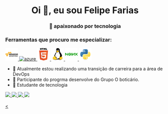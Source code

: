 <h1 align="center">Oi 👋, eu sou Felipe Farias</h1>
<h3 align="center">👯 apaixonado por tecnologia</h3>



<h3 align="left"></h3>
<p align="left">
</p>




<h3 align="left">Ferramentas que procuro me especializar:</h3>
<p align="left"> <a href="https://aws.amazon.com" target="_blank" rel="noreferrer"> <img src="https://raw.githubusercontent.com/devicons/devicon/master/icons/amazonwebservices/amazonwebservices-original-wordmark.svg" alt="aws" width="40" height="40"/> </a> <a href="https://azure.microsoft.com/en-in/" target="_blank" rel="noreferrer"> <img src="https://www.vectorlogo.zone/logos/microsoft_azure/microsoft_azure-icon.svg" alt="azure" width="40" height="40"/> </a> <a href="https://www.w3.org/html/" target="_blank" rel="noreferrer"> <img src="https://raw.githubusercontent.com/devicons/devicon/master/icons/html5/html5-original-wordmark.svg" alt="html5" width="40" height="40"/> </a> <a href="https://www.linux.org/" target="_blank" rel="noreferrer"> <img src="https://raw.githubusercontent.com/devicons/devicon/master/icons/linux/linux-original.svg" alt="linux" width="40" height="40"/> </a> <a href="https://www.nginx.com" target="_blank" rel="noreferrer"> <img src="https://raw.githubusercontent.com/devicons/devicon/master/icons/nginx/nginx-original.svg" alt="nginx" width="40" height="40"/> </a> <a href="https://www.python.org" target="_blank" rel="noreferrer"> <img src="https://raw.githubusercontent.com/devicons/devicon/master/icons/python/python-original.svg" alt="python" width="40" height="40"/> </a>
  

 - 🔭 Atualmente estou realizando uma transição de carreira para a área de DevOps
 - 🔭 Participante do progrma desenvolve do Grupo O boticário.
 - 🌱 Estudante de tecnologia 
 

 <div>
  <a href="https://github.com/">
  <img height="180em" src="https://github-readme-stats.vercel.app/api?username=FelipeFarias&show_icons=true&theme=tokyonight&include_all_commits=true&count_private=true"/>
  <img height="180em" src="https://github-readme-stats.vercel.app/api/top-langs/?username=FelipeFarias&layout=compact&langs_count=7&theme=tokyonight"/>
  <img height="180em" src="https://github-readme-stats.vercel.app/api?username=FelipeFarias&show_icons=true&theme=dracula&include_all_commits=true&count_private=true"/>
  <img height="180em" src="https://github-readme-stats.vercel.app/api/top-langs/?username=FelipeFarias&layout=dracula&langs_count=7&theme=tokyonight"/>
</div>

  <div style="display: inline_block"><br><
